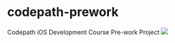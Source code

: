 # codepath-prework
Codepath iOS Development Course Pre-work Project
![](https://imgur.com/a/jjDsxGm.gif)

